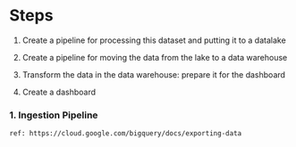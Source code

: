 # Steps 


1. Create a pipeline for processing this dataset and putting it to a datalake

2. Create a pipeline for moving the data from the lake to a data warehouse
3. Transform the data in the data warehouse: prepare it for the dashboard
4. Create a dashboard


### 1. Ingestion Pipeline

`ref: https://cloud.google.com/bigquery/docs/exporting-data`